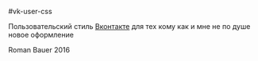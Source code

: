 #vk-user-css

Пользовательский стиль [Вконтакте](http://vk.com) для тех кому как и мне не по душе новое оформление

Roman Bauer 2016
